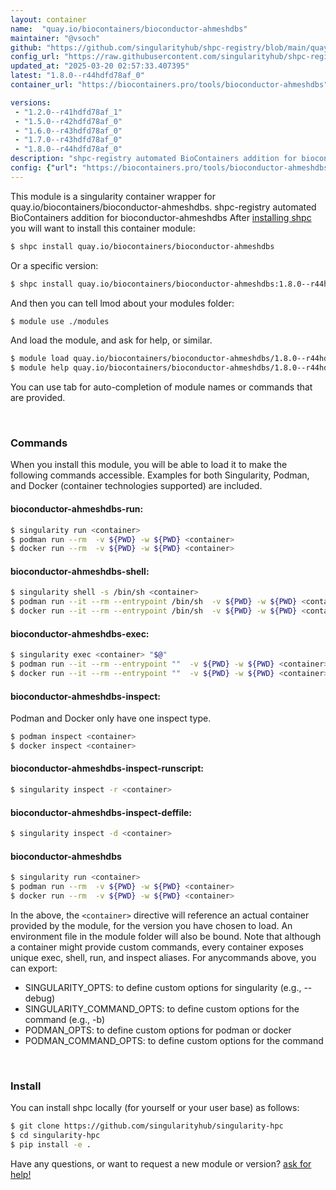```yaml
---
layout: container
name:  "quay.io/biocontainers/bioconductor-ahmeshdbs"
maintainer: "@vsoch"
github: "https://github.com/singularityhub/shpc-registry/blob/main/quay.io/biocontainers/bioconductor-ahmeshdbs/container.yaml"
config_url: "https://raw.githubusercontent.com/singularityhub/shpc-registry/main/quay.io/biocontainers/bioconductor-ahmeshdbs/container.yaml"
updated_at: "2025-03-20 02:57:33.407395"
latest: "1.8.0--r44hdfd78af_0"
container_url: "https://biocontainers.pro/tools/bioconductor-ahmeshdbs"

versions:
 - "1.2.0--r41hdfd78af_1"
 - "1.5.0--r42hdfd78af_0"
 - "1.6.0--r43hdfd78af_0"
 - "1.7.0--r43hdfd78af_0"
 - "1.8.0--r44hdfd78af_0"
description: "shpc-registry automated BioContainers addition for bioconductor-ahmeshdbs"
config: {"url": "https://biocontainers.pro/tools/bioconductor-ahmeshdbs", "maintainer": "@vsoch", "description": "shpc-registry automated BioContainers addition for bioconductor-ahmeshdbs", "latest": {"1.8.0--r44hdfd78af_0": "sha256:607dcfe1d0aaef51b8edbde8b48735152d3d31e80731ff907478ba1f7310c6b6"}, "tags": {"1.2.0--r41hdfd78af_1": "sha256:73a548296ef6d743f730fa2fcdb22165fb217aded3dc6b4a106a5ee5e82771ab", "1.5.0--r42hdfd78af_0": "sha256:3fe39e191658511e980d9b1a1c6c0bfa6811f50ac38f4569b41ef46330da3527", "1.6.0--r43hdfd78af_0": "sha256:1eaae3633406f6614c2d8241d80d4ab3adaf591943e15c1fb00dda37fbc21c38", "1.7.0--r43hdfd78af_0": "sha256:6abbba02e6d0247adf6316efdc0703e9b82e5614bcf5fd402475d03c99486c8d", "1.8.0--r44hdfd78af_0": "sha256:607dcfe1d0aaef51b8edbde8b48735152d3d31e80731ff907478ba1f7310c6b6"}, "docker": "quay.io/biocontainers/bioconductor-ahmeshdbs"}
---
```


This module is a singularity container wrapper for quay.io/biocontainers/bioconductor-ahmeshdbs.
shpc-registry automated BioContainers addition for bioconductor-ahmeshdbs
After [installing shpc](#install) you will want to install this container module:


```bash
$ shpc install quay.io/biocontainers/bioconductor-ahmeshdbs
```

Or a specific version:

```bash
$ shpc install quay.io/biocontainers/bioconductor-ahmeshdbs:1.8.0--r44hdfd78af_0
```

And then you can tell lmod about your modules folder:

```bash
$ module use ./modules
```

And load the module, and ask for help, or similar.

```bash
$ module load quay.io/biocontainers/bioconductor-ahmeshdbs/1.8.0--r44hdfd78af_0
$ module help quay.io/biocontainers/bioconductor-ahmeshdbs/1.8.0--r44hdfd78af_0
```

You can use tab for auto-completion of module names or commands that are provided.

<br>

### Commands

When you install this module, you will be able to load it to make the following commands accessible.
Examples for both Singularity, Podman, and Docker (container technologies supported) are included.

#### bioconductor-ahmeshdbs-run:

```bash
$ singularity run <container>
$ podman run --rm  -v ${PWD} -w ${PWD} <container>
$ docker run --rm  -v ${PWD} -w ${PWD} <container>
```

#### bioconductor-ahmeshdbs-shell:

```bash
$ singularity shell -s /bin/sh <container>
$ podman run --it --rm --entrypoint /bin/sh  -v ${PWD} -w ${PWD} <container>
$ docker run --it --rm --entrypoint /bin/sh  -v ${PWD} -w ${PWD} <container>
```

#### bioconductor-ahmeshdbs-exec:

```bash
$ singularity exec <container> "$@"
$ podman run --it --rm --entrypoint ""  -v ${PWD} -w ${PWD} <container> "$@"
$ docker run --it --rm --entrypoint ""  -v ${PWD} -w ${PWD} <container> "$@"
```

#### bioconductor-ahmeshdbs-inspect:

Podman and Docker only have one inspect type.

```bash
$ podman inspect <container>
$ docker inspect <container>
```

#### bioconductor-ahmeshdbs-inspect-runscript:

```bash
$ singularity inspect -r <container>
```

#### bioconductor-ahmeshdbs-inspect-deffile:

```bash
$ singularity inspect -d <container>
```



#### bioconductor-ahmeshdbs

```bash
$ singularity run <container>
$ podman run --rm  -v ${PWD} -w ${PWD} <container>
$ docker run --rm  -v ${PWD} -w ${PWD} <container>
```


In the above, the `<container>` directive will reference an actual container provided
by the module, for the version you have chosen to load. An environment file in the
module folder will also be bound. Note that although a container
might provide custom commands, every container exposes unique exec, shell, run, and
inspect aliases. For anycommands above, you can export:

 - SINGULARITY_OPTS: to define custom options for singularity (e.g., --debug)
 - SINGULARITY_COMMAND_OPTS: to define custom options for the command (e.g., -b)
 - PODMAN_OPTS: to define custom options for podman or docker
 - PODMAN_COMMAND_OPTS: to define custom options for the command

<br>

### Install

You can install shpc locally (for yourself or your user base) as follows:

```bash
$ git clone https://github.com/singularityhub/singularity-hpc
$ cd singularity-hpc
$ pip install -e .
```

Have any questions, or want to request a new module or version? [ask for help!](https://github.com/singularityhub/singularity-hpc/issues)